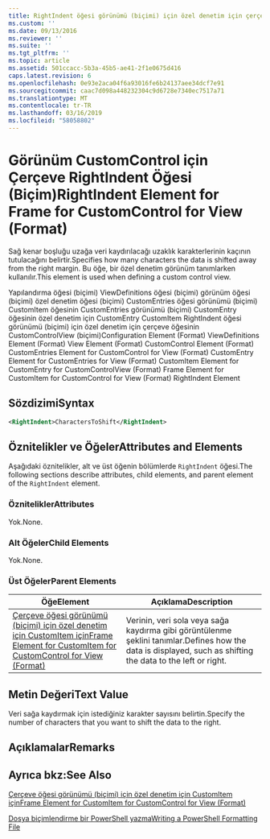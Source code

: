 ```yaml
---
title: RightIndent öğesi görünümü (biçimi) için özel denetim için çerçeve için | Microsoft Docs
ms.custom: ''
ms.date: 09/13/2016
ms.reviewer: ''
ms.suite: ''
ms.tgt_pltfrm: ''
ms.topic: article
ms.assetid: 501ccacc-5b3a-45b5-ae41-2f1e0675d416
caps.latest.revision: 6
ms.openlocfilehash: 0e93e2aca04f6a93016fe6b24137aee34dcf7e91
ms.sourcegitcommit: caac7d098a448232304c9d6728e7340ec7517a71
ms.translationtype: MT
ms.contentlocale: tr-TR
ms.lasthandoff: 03/16/2019
ms.locfileid: "58058802"
---
```

# <a name="rightindent-element-for-frame-for-customcontrol-for-view-format"></a><span data-ttu-id="d509e-102">Görünüm CustomControl için Çerçeve RightIndent Öğesi (Biçim)</span><span class="sxs-lookup"><span data-stu-id="d509e-102">RightIndent Element for Frame for CustomControl for View (Format)</span></span>

<span data-ttu-id="d509e-103">Sağ kenar boşluğu uzağa veri kaydırılacağı uzaklık karakterlerinin kaçının tutulacağını belirtir.</span><span class="sxs-lookup"><span data-stu-id="d509e-103">Specifies how many characters the data is shifted away from the right margin.</span></span> <span data-ttu-id="d509e-104">Bu öğe, bir özel denetim görünüm tanımlarken kullanılır.</span><span class="sxs-lookup"><span data-stu-id="d509e-104">This element is used when defining a custom control view.</span></span>

<span data-ttu-id="d509e-105">Yapılandırma öğesi (biçimi) ViewDefinitions öğesi (biçimi) görünüm öğesi (biçimi) özel denetim öğesi (biçimi) CustomEntries öğesi görünümü (biçimi) CustomItem öğesinin CustomEntries görünümü (biçimi) CustomEntry öğesinin özel denetim için CustomEntry CustomItem RightIndent öğesi görünümü (biçimi) için özel denetim için çerçeve öğesinin CustomControlView (biçimi)</span><span class="sxs-lookup"><span data-stu-id="d509e-105">Configuration Element (Format) ViewDefinitions Element (Format) View Element (Format) CustomControl Element (Format) CustomEntries Element for CustomControl for View (Format) CustomEntry Element for CustomEntries for View (Format) CustomItem Element for CustomEntry for CustomControlView (Format) Frame Element for CustomItem for CustomControl for View (Format) RightIndent Element</span></span>

## <a name="syntax"></a><span data-ttu-id="d509e-106">Sözdizimi</span><span class="sxs-lookup"><span data-stu-id="d509e-106">Syntax</span></span>

```xml
<RightIndent>CharactersToShift</RightIndent>
```

## <a name="attributes-and-elements"></a><span data-ttu-id="d509e-107">Öznitelikler ve Öğeler</span><span class="sxs-lookup"><span data-stu-id="d509e-107">Attributes and Elements</span></span>

<span data-ttu-id="d509e-108">Aşağıdaki öznitelikler, alt ve üst öğenin bölümlerde `RightIndent` öğesi.</span><span class="sxs-lookup"><span data-stu-id="d509e-108">The following sections describe attributes, child elements, and parent element of the `RightIndent` element.</span></span>

### <a name="attributes"></a><span data-ttu-id="d509e-109">Öznitelikler</span><span class="sxs-lookup"><span data-stu-id="d509e-109">Attributes</span></span>

<span data-ttu-id="d509e-110">Yok.</span><span class="sxs-lookup"><span data-stu-id="d509e-110">None.</span></span>

### <a name="child-elements"></a><span data-ttu-id="d509e-111">Alt Öğeler</span><span class="sxs-lookup"><span data-stu-id="d509e-111">Child Elements</span></span>

<span data-ttu-id="d509e-112">Yok.</span><span class="sxs-lookup"><span data-stu-id="d509e-112">None.</span></span>

### <a name="parent-elements"></a><span data-ttu-id="d509e-113">Üst Öğeler</span><span class="sxs-lookup"><span data-stu-id="d509e-113">Parent Elements</span></span>

|<span data-ttu-id="d509e-114">Öğe</span><span class="sxs-lookup"><span data-stu-id="d509e-114">Element</span></span>|<span data-ttu-id="d509e-115">Açıklama</span><span class="sxs-lookup"><span data-stu-id="d509e-115">Description</span></span>|
|-------------|-----------------|
|[<span data-ttu-id="d509e-116">Çerçeve öğesi görünümü (biçimi) için özel denetim için CustomItem için</span><span class="sxs-lookup"><span data-stu-id="d509e-116">Frame Element for CustomItem for CustomControl for View (Format)</span></span>](./frame-element-for-customitem-for-customcontrol-for-view-format.md)|<span data-ttu-id="d509e-117">Verinin, veri sola veya sağa kaydırma gibi görüntülenme şeklini tanımlar.</span><span class="sxs-lookup"><span data-stu-id="d509e-117">Defines how the data is displayed, such as shifting the data to the left or right.</span></span>|

## <a name="text-value"></a><span data-ttu-id="d509e-118">Metin Değeri</span><span class="sxs-lookup"><span data-stu-id="d509e-118">Text Value</span></span>

<span data-ttu-id="d509e-119">Veri sağa kaydırmak için istediğiniz karakter sayısını belirtin.</span><span class="sxs-lookup"><span data-stu-id="d509e-119">Specify the number of characters that you want to shift the data to the right.</span></span>

## <a name="remarks"></a><span data-ttu-id="d509e-120">Açıklamalar</span><span class="sxs-lookup"><span data-stu-id="d509e-120">Remarks</span></span>

## <a name="see-also"></a><span data-ttu-id="d509e-121">Ayrıca bkz:</span><span class="sxs-lookup"><span data-stu-id="d509e-121">See Also</span></span>

[<span data-ttu-id="d509e-122">Çerçeve öğesi görünümü (biçimi) için özel denetim için CustomItem için</span><span class="sxs-lookup"><span data-stu-id="d509e-122">Frame Element for CustomItem for CustomControl for View (Format)</span></span>](./frame-element-for-customitem-for-customcontrol-for-view-format.md)

[<span data-ttu-id="d509e-123">Dosya biçimlendirme bir PowerShell yazma</span><span class="sxs-lookup"><span data-stu-id="d509e-123">Writing a PowerShell Formatting File</span></span>](./writing-a-powershell-formatting-file.md)
